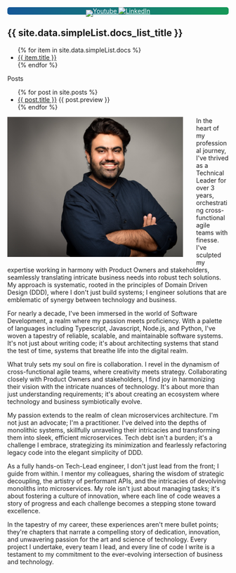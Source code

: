 <div id="#nav" style="background-color: #159957; background-image: linear-gradient(120deg, #155799, #159957); display: flex; justify-content: space-evenly; border-radius: 5px">

  <span>
  <span>
    <a style="color: #fff" href="https://www.youtube.com/channel/UC4d7i6K3bdgI2w_o2xMeHKw">
      <img style="margin: 0px 0px -8px 0px;" width="30" src="https://static.vecteezy.com/system/resources/previews/018/930/572/original/youtube-logo-youtube-icon-transparent-free-png.png">Youtube </a>
  </span>
  <span>
    <a style="color: #fff" href="https://www.linkedin.com/in/taimooralam/">
      <img style="margin: 0px 0px -2px 0px;" width="20" src="https://cdn-icons-png.flaticon.com/256/174/174857.png">LinkedIn </a>
  </span>
</div>

<h2>{{ site.data.simpleList.docs_list_title }}</h2>
<ul>
   {% for item in site.data.simpleList.docs %}
      <li><a href="{{ item.url }}">{{ item.title }}</a></li>
   {% endfor %}
</ul>
 
 
 Posts
<ul>
  {% for post in site.posts %}
    <li>
      <a href="{{ post.url }}">{{ post.title }}</a>
      <span>{{ post.preview }}</span>
    </li>
  {% endfor %}
</ul>

<img src="./assets/images/picture.jpg" align="left" alt="drawing" width="400" style="margin: 0px 30px 20px 0px;"/>
In the heart of my professional journey, I've thrived as a Technical Leader for over 3 years, orchestrating cross-functional agile teams with finesse. I've sculpted my expertise working in harmony with Product Owners and stakeholders, seamlessly translating intricate business needs into robust tech solutions. My approach is systematic, rooted in the principles of Domain Driven Design (DDD), where I don't just build systems; I engineer solutions that are emblematic of synergy between technology and business.

For nearly a decade, I've been immersed in the world of Software Development, a realm where my passion meets proficiency. With a palette of languages including Typescript, Javascript, Node.js, and Python, I've woven a tapestry of reliable, scalable, and maintainable software systems. It's not just about writing code; it's about architecting systems that stand the test of time, systems that breathe life into the digital realm.

What truly sets my soul on fire is collaboration. I revel in the dynamism of cross-functional agile teams, where creativity meets strategy. Collaborating closely with Product Owners and stakeholders, I find joy in harmonizing their vision with the intricate nuances of technology. It's about more than just understanding requirements; it's about creating an ecosystem where technology and business symbiotically evolve.

My passion extends to the realm of clean microservices architecture. I'm not just an advocate; I'm a practitioner. I've delved into the depths of monolithic systems, skillfully unraveling their intricacies and transforming them into sleek, efficient microservices. Tech debt isn't a burden; it's a challenge I embrace, strategizing its minimization and fearlessly refactoring legacy code into the elegant simplicity of DDD.

As a fully hands-on Tech-Lead engineer, I don't just lead from the front; I guide from within. I mentor my colleagues, sharing the wisdom of strategic decoupling, the artistry of performant APIs, and the intricacies of devolving monoliths into microservices. My role isn't just about managing tasks; it's about fostering a culture of innovation, where each line of code weaves a story of progress and each challenge becomes a stepping stone toward excellence.

In the tapestry of my career, these experiences aren't mere bullet points; they're chapters that narrate a compelling story of dedication, innovation, and unwavering passion for the art and science of technology. Every project I undertake, every team I lead, and every line of code I write is a testament to my commitment to the ever-evolving intersection of business and technology.
